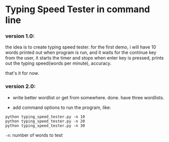 # Typing Speed Tester in command line

### version 1.0:
the idea is to create typing speed tester. for the first demo, i will have 10 words printed out when program is run, and it waits for the continue key from the user, it starts the timer and stops when enter key is pressed, prints out the typing speed(words per minute), accuracy.

that's it for now.

### version 2.0:
- write better wordlist or get from somewhere.
done. have three wordlists.

- add command options to run the program, like:
```
python typing_speed_tester.py -n 10
python typing_speed_tester.py -n 20
python typing_speed_tester.py -n 30
```
`-n`: number of words to test

